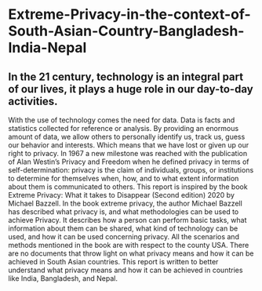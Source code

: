 # Extreme-Privacy-in-the-context-of-South-Asian-Country-Bangladesh-India-Nepal
## In the 21 century, technology is an integral part of our lives, it plays a huge role in our day-to-day activities.
With the use of technology comes the need for data. Data is facts and statistics collected for reference or
analysis. By providing an enormous amount of data, we allow others to personally identify us, track us, guess
our behavior and interests. Which means that we have lost or given up our right to privacy. In 1967 a new
milestone was reached with the publication of Alan Westin’s Privacy and Freedom when he defined privacy
in terms of self-determination: privacy is the claim of individuals, groups, or institutions to determine for
themselves when, how, and to what extent information about them is communicated to others. This report is
inspired by the book Extreme Privacy: What it takes to Disappear (Second edition) 2020 by Michael Bazzell. In
the book extreme privacy, the author Michael Bazzell has described what privacy is, and what methodologies
can be used to achieve Privacy. It describes how a person can perform basic tasks, what information about
them can be shared, what kind of technology can be used, and how it can be used concerning privacy. All the
scenarios and methods mentioned in the book are with respect to the county USA. There are no documents that
throw light on what privacy means and how it can be achieved in South Asian countries. This report is written
to better understand what privacy means and how it can be achieved in countries like India, Bangladesh, and
Nepal.
